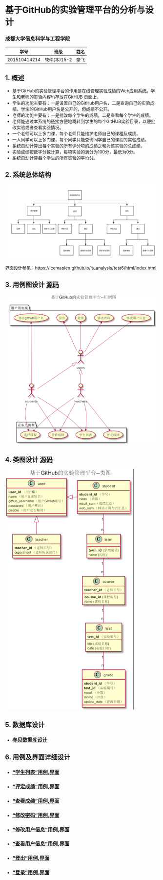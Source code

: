 # 基于GitHub的实验管理平台的分析与设计

### 成都大学信息科学与工程学院

|学号|班级|姓名|
|:-------:|:-------------: | :----------:|
|201510414214|软件(本)15-2|奈飞|

## 1. 概述
- 基于GitHub的实验管理平台的作用是在线管理实验成绩的Web应用系统。学生和老师的实验内容均存放在GitHUB
页面上。
- 学生的功能主要有：一是设置自己的GitHub用户名，二是查询自己的实验成绩。学生的GitHub用户名是公开的，但成绩不公开。
- 老师的功能主要有：一是批改每个学生的成绩，二是查看每个学生的成绩。
- 老师能通过本系统的链接方便地跳转到学生的每个GitHUB实验目录，以便批改实验或者查看实验情况。
- 一个老师可以上多门课，每个老师只能维护老师自己的课程及成绩。
- 一人同学可以上多门课，每个同学只能查询同学自己的课程的实验成绩。
- 系统自动计算出每个实验的所有评分项的成绩之和为该实验的总成绩。
- 实验成绩按数字分数计算，每项实验的满分为100分，最低为0分。
- 系统自动计算每个学生的所有实验的平均分。
    
## 2. 系统总体结构
![](image/结构图.png)

界面设计参见：https://icemaplen.github.io/is_analysis/test6/html/index.html
    
## 3. 用例图设计 [源码](UseCase.puml)
![](image/UseCase.png)

## 4. 类图设计 [源码](Class.puml)
![](image/Class.png)

## 5. 数据库设计
- ### [参见数据库设计](数据库设计.md)

## 6. 用例及界面详细设计
- ### [“学生列表”用例](用例/学生列表.md),[界面](https://icemaplen.github.io/is_analysis/test6/html/index.html)
- ### [“评定成绩”用例](用例/评定成绩.md),[界面](https://icemaplen.github.io/is_analysis/test6/html/modifiedgrades.html)
- ### [“查看成绩”用例](用例/查看成绩.md),[界面](https://icemaplen.github.io/is_analysis/test6/html/student.html)
- ### [“修改密码”用例](用例/修改密码.md),[界面](https://icemaplen.github.io/is_analysis/test6/html/student.html)
- ### [“修改用户信息”用例](用例/修改用户信息.md),[界面](https://icemaplen.github.io/is_analysis/test6/html/teacher.html)
- ### [“查看用户信息”用例](用例/查看用户信息.md),[界面](https://icemaplen.github.io/is_analysis/test6/html/student.html)
- ### [“登出”用例](用例/登出.md),[界面](https://icemaplen.github.io/is_analysis/test6/html/index.html)
- ### [“登录”用例](用例/登录.md),[界面](https://icemaplen.github.io/is_analysis/test6/html/login.html)
    
